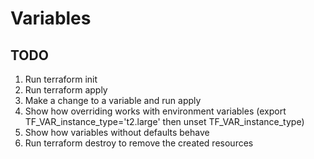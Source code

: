 # Variables

## TODO

1. Run terraform init
1. Run terraform apply
1. Make a change to a variable and run apply
1. Show how overriding works with environment variables (export TF_VAR_instance_type='t2.large' then unset TF_VAR_instance_type)
1. Show how variables without defaults behave
1. Run terraform destroy to remove the created resources
